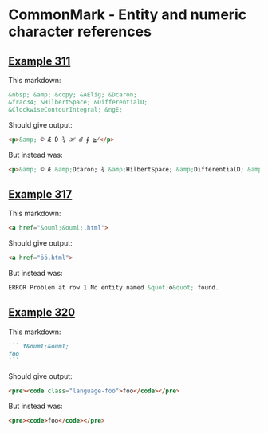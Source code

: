 # CommonMark - Entity and numeric character references

## [Example 311](https://spec.commonmark.org/0.29/#example-311)

This markdown:

````````````markdown
&nbsp; &amp; &copy; &AElig; &Dcaron;
&frac34; &HilbertSpace; &DifferentialD;
&ClockwiseContourIntegral; &ngE;

````````````

Should give output:

````````````html
<p>&amp; © Æ Ď ¾ ℋ ⅆ ∲ ≧̸</p>
````````````

But instead was:

````````````html
<p>&amp; © Æ &amp;Dcaron; ¾ &amp;HilbertSpace; &amp;DifferentialD; &amp;ClockwiseContourIntegral; &amp;ngE;</p>
````````````
## [Example 317](https://spec.commonmark.org/0.29/#example-317)

This markdown:

````````````markdown
<a href="&ouml;&ouml;.html">

````````````

Should give output:

````````````html
<a href="öö.html">
````````````

But instead was:

````````````html
ERROR Problem at row 1 No entity named &quot;ö&quot; found.
````````````
## [Example 320](https://spec.commonmark.org/0.29/#example-320)

This markdown:

````````````markdown
``` f&ouml;&ouml;
foo
```

````````````

Should give output:

````````````html
<pre><code class="language-föö">foo</code></pre>
````````````

But instead was:

````````````html
<pre><code>foo</code></pre>
````````````
